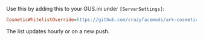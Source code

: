 Use this by adding this to your GUS.ini under `[ServerSettings]`:

```ini
CosmeticWhitelistOverride=https://github.com/crazyfacemods/ark-cosmetic-whitelist-generator/releases/latest/download/whitelist.txt
```

The list updates hourly or on a new push.
